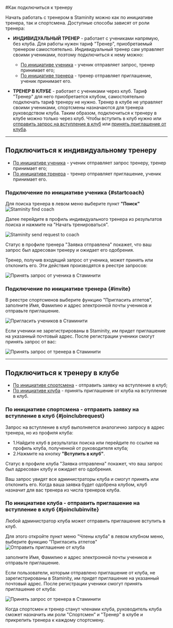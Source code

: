 #Как подключиться к тренеру

Начать работать с тренером в Staminity можно как по инициативе тренера, так и спортсмена. 
Доступные способы зависят от роли тренера:

* **ИНДИВИДУАЛЬНЫЙ ТРЕНЕР** - работает с учениками напрямую, без клуба.  Для работы нужен тариф "Тренер", приобретаемый тренером самостоятельно. 
Индивидуальный тренер сам управляет своими учениками, поэтому подключиться к нему можно:
  * [По инициативе ученика](#startcoach) - ученик отправляет запрос, тренер принимает его;
  * [По инициативе тренера](#invite) - тренер отправляет приглашение, ученик принимает его.


* **ТРЕНЕР В КЛУБЕ** - работает с учениками через клуб. Тариф "Тренер" для него приобретается клубом, самостоятельно подключать тариф тренеру не нужно. 
Тренер в клубе не управляет своими учениками, спортсмены назначаются для тренера руководством клуба. 
Таким образом, подключиться к тренеру в клубе можно только через клуб. Чтобы вступить в клуб нужно или [отправить запрос на вступление в клуб](#joinclubrequest) или [принять приглашение от клуба](#joinclubinvite).

---
## Подключиться к индивидуальному тренеру
* [По инициативе ученика](#startcoach) - ученик отправляет запрос тренеру, тренер принимает его;
* [По инициативе тренера](#invite) - тренер отправляет приглашение, ученик принимает его.


### Подключение по инициативе ученика {#startcoach}

Для поиска тренера в левом меню выберите пункт **"Поиск"**  
![Staminity find coach](http://content.staminity.com/assets/images/_new/search/find-coach.png)

Далее перейдите в профиль индивидуального тренера из результатов поиска и нажмите на "Начать тренироваться".

![Staminity send request to coach](http://content.staminity.com/assets/images/StartCoaching_4.gif)

Статус в профиле тренера "Заявка отправлена" покажет, что ваш запрос был адресован тренеру и ожидает его одобрения.

Тренер, получив входящий запрос от ученика, может принять или отклонить его. Эти действия производятся в реестре запросов:
 
![Принять запрос от ученика в Стаминити](http://content.staminity.com/assets/images/requests/accept_request.gif)


### Подключение по инициативе тренера {#invite}

В реестре спортсменов выберите функцию "Пригласить атлетов", заполните Имя, Фамилию и адрес электронной почты учеников и отправьте приглашение.

![Пригласить учеников в Стаминити](https://content.staminity.com/assets/images/requests/invite_athletes.gif)

Если ученики не зарегистрированы в Staminity, им придет приглашение на указанный почтовый адрес. После регистрации ученики смогут принять запрос от вас:
 
![Принять запрос от тренера в Стаминити](https://content.staminity.com/assets/images/requests/accept_inviteFromCoach.gif)

---

## Подключиться к тренеру в клубе
* [По инициативе спортсмена](#joinclubrequest) - отправить заявку на вступление в клуб;
* [По инициативе клуба](#joinclubinvite) - принять приглашение от клуба на вступление в клуб. 

### По инициативе спортсмена - отправить заявку на вступление в клуб {#joinclubrequest}

Запрос на вступление в клуб выполняется аналогично запросу в адрес тренера, но из профиля клуба:  

* 1.Найдите клуб в результатах поиска или перейдите по ссылке на профиль клуба, полученной от руководителя клуба;
* 2.Нажмите на кнопку **"Вступить в клуб"**.

Статус в профиле клуба "Заявка отправлена" покажет, что ваш запрос был адресован клубу и ожидает его одобрения.

Ваш запрос увидят все администраторы клуба и смогут принять или отклонить его. Когда ваша заявка будет одобрена клубом, клуб назначит для вас тренера из числа тренеров клуба.

### По инициативе клуба - отправить приглашение на вступление в клуб {#joinclubinvite}

Любой администратор клуба может отправить приглашение вступить в клуб. 

Для этого откройте пункт меню "Члены клуба" в левом клубном меню, выберите функцию "Пригласить атлетов"
![Отправить приглашение от клуба](https://content.staminity.com/assets/images/_new/club/club-management-invite.png)

заполните Имя, Фамилию и адрес электронной почты учеников и отправьте приглашение.

Если пользователи, которым отправлено приглашение от клуба, не зарегистрированы в Staminity, им придет приглашение на указанный почтовый адрес. После регистрации ученики смогут принять приглашение от клуба:
 
![Принять запрос от тренера в Стаминити](https://content.staminity.com/assets/images/requests/accept_inviteFromCoach.gif)

Когда спортсмен и тренер станут членами клуба, руководитель клуба сможет назначить им роли "Спортсмен" и "Тренер" в клубе и прикрепить тренера к каждому спортсмену.


